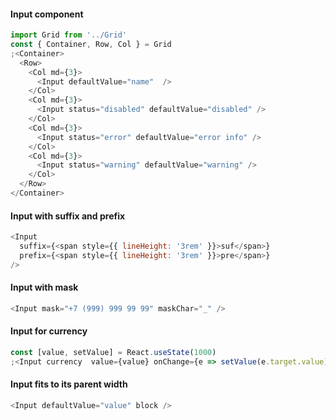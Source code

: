 #### Input component

```js
import Grid from '../Grid'
const { Container, Row, Col } = Grid
;<Container>
  <Row>
    <Col md={3}>
      <Input defaultValue="name"  />
    </Col>
    <Col md={3}>
      <Input status="disabled" defaultValue="disabled" />
    </Col>
    <Col md={3}>
      <Input status="error" defaultValue="error info" />
    </Col>
    <Col md={3}>
      <Input status="warning" defaultValue="warning" />
    </Col>
  </Row>
</Container>
```

#### Input with suffix and prefix

```js
<Input
  suffix={<span style={{ lineHeight: '3rem' }}>suf</span>}
  prefix={<span style={{ lineHeight: '3rem' }}>pre</span>}
/>
```

#### Input with mask

```js
<Input mask="+7 (999) 999 99 99" maskChar="_" />
```
#### Input for currency
```js
const [value, setValue] = React.useState(1000)
;<Input currency  value={value} onChange={e => setValue(e.target.value)}/>
```

#### Input fits to its parent width

```js
<Input defaultValue="value" block />
```
